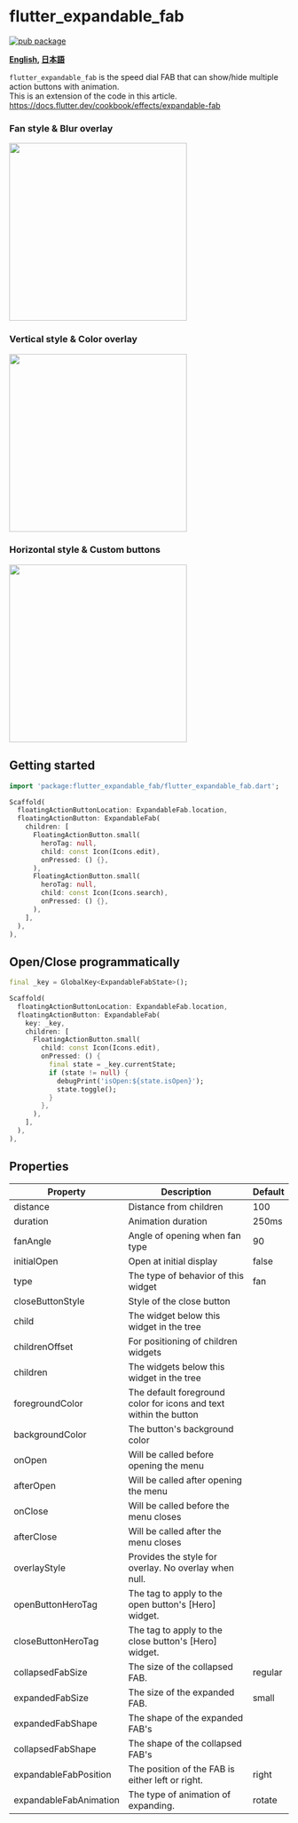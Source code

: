 # flutter_expandable_fab

[![pub package](https://img.shields.io/pub/v/flutter_expandable_fab.svg)](https://pub.dartlang.org/packages/flutter_expandable_fab)


**[English](https://github.com/zuvola/flutter_expandable_fab/blob/master/README.md), [日本語](https://github.com/zuvola/flutter_expandable_fab/blob/master/README_jp.md)**


`flutter_expandable_fab` is the speed dial FAB that can show/hide multiple action buttons with animation.  
This is an extension of the code in this article.  
https://docs.flutter.dev/cookbook/effects/expandable-fab


### Fan style & Blur overlay

<img src="https://github.com/zuvola/flutter_expandable_fab/blob/master/example/ss/fan.gif?raw=true" width="320px"/>

### Vertical style & Color overlay

<img src="https://github.com/zuvola/flutter_expandable_fab/blob/master/example/ss/up.gif?raw=true" width="320px"/>

### Horizontal style & Custom buttons

<img src="https://github.com/zuvola/flutter_expandable_fab/blob/master/example/ss/left.gif?raw=true" width="320px"/>


## Getting started

```dart
import 'package:flutter_expandable_fab/flutter_expandable_fab.dart';

Scaffold(
  floatingActionButtonLocation: ExpandableFab.location,
  floatingActionButton: ExpandableFab(
    children: [
      FloatingActionButton.small(
        heroTag: null,
        child: const Icon(Icons.edit),
        onPressed: () {},
      ),
      FloatingActionButton.small(
        heroTag: null,
        child: const Icon(Icons.search),
        onPressed: () {},
      ),
    ],
  ),
),

```


## Open/Close programmatically

```dart
final _key = GlobalKey<ExpandableFabState>();

Scaffold(
  floatingActionButtonLocation: ExpandableFab.location,
  floatingActionButton: ExpandableFab(
    key: _key,
    children: [
      FloatingActionButton.small(
        child: const Icon(Icons.edit),
        onPressed: () {
          final state = _key.currentState;
          if (state != null) {
            debugPrint('isOpen:${state.isOpen}');
            state.toggle();
          }
        },
      ),
    ],
  ),
),

```


## Properties

| Property | Description                                                       | Default |
| --- |-------------------------------------------------------------------| --- |
| distance | Distance from children                                            | 100 |
| duration | Animation duration                                                | 250ms |
| fanAngle | Angle of opening when fan type                                    | 90 |
| initialOpen | Open at initial display                                           | false |
| type | The type of behavior of this widget                               | fan |
| closeButtonStyle | Style of the close button                                         |  |
| child | The widget below this widget in the tree                          |  |
| childrenOffset | For positioning of children widgets                               |  |
| children | The widgets below this widget in the tree                         |  |
| foregroundColor | The default foreground color for icons and text within the button |  |
| backgroundColor | The button's background color                                     |  |
| onOpen | Will be called before opening the menu                            |  |
| afterOpen | Will be called after opening the menu                             |  |
| onClose | Will be called before the menu closes                             |  |
| afterClose | Will be called after the menu closes                              |  |
| overlayStyle | Provides the style for overlay. No overlay when null.             |  |
| openButtonHeroTag | The tag to apply to the open button's [Hero] widget.              |  |
| closeButtonHeroTag | The tag to apply to the close button's [Hero] widget.             |  |
| collapsedFabSize | The size of the collapsed FAB.                                    | regular |
| expandedFabSize | The size of the expanded FAB.                                     | small |
| expandedFabShape | The shape of the expanded FAB's                                   |  |
| collapsedFabShape | The shape of the collapsed FAB's                                  |  |
| expandableFabPosition | The position of the FAB is either left or right.                  | right |
| expandableFabAnimation | The type of animation of expanding.                                  | rotate |
